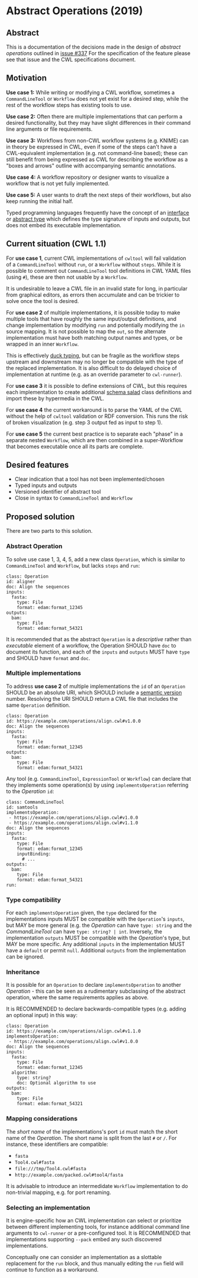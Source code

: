 # Abstract Operations (2019)

## Abstract

This is a documentation of the decisions made in the design of _abstract operations_ outlined in 
[issue #337](https://github.com/common-workflow-language/common-workflow-language/issues/337)
For the specification of the feature please see that issue and the CWL specifications document.

## Motivation

**Use case 1:** While writing or modifying a CWL workflow, 
sometimes a `CommandLineTool` or `Workflow` does not yet exist for a desired 
step, while the rest of the workflow steps has existing tools to use.

**Use case 2:** Often there are multiple implementations that can perform a desired functionality, but they may 
have slight differences in their command line arguments or file requirements.

**Use case 3:** Workflows from non-CWL workflow systems (e.g. KNIME) can in theory be 
expressed in CWL, even if some of the steps can't have a CWL-equivalent implementation 
(e.g. not command-line based); these can still benefit from being expressed as CWL for 
describing the workflow as a "boxes and arrows" outline with accompanying semantic annotations.

**Use case 4:** A workflow repository or designer wants to visualize a workflow that is not 
yet fully implemented.

**Use case 5:** A user wants to draft the next steps of their workflows, but also keep running 
the initial half.


Typed programming languages frequently have the concept of an 
[interface](https://en.wikipedia.org/wiki/Interface_(Java)) or 
[abstract type](https://en.wikipedia.org/wiki/Abstract_type) which defines the type 
signature of inputs and outputs, but does not embed its executable implementation.


## Current situation (CWL 1.1)


For **use case 1**, current CWL implementations of `cwltool` will fail validation of a `CommandLineTool` without 
`run`, or a `Workflow` without `steps`. While it is possible to comment out `CommandLineTool` tool 
definitions in CWL YAML files (using `#`), these are then not usable by a `Workflow`. 

It is undesirable to leave a CWL file in an invalid state for long, in particular from graphical editors, 
as errors then accumulate and can be trickier to solve once the tool is desired.

For **use case 2** of multiple implementations, it is possible today to make multiple tools that have 
roughly the same input/output definitions, and change implementation by modifying `run` 
and potentially modifying the `in` source mapping. It is not possible to map the `out`, so the 
alternate implementation must have both matching output names and types, or be wrapped 
in an inner `Workflow`.

This is effectively [duck typing](https://en.wikipedia.org/wiki/Duck_typing), but can be
fragile as the workflow steps upstream and downstream may no longer be compatible with the 
type of the replaced implementation.  It is also difficult to do delayed choice of implementation
at runtime (e.g. as an override parameter to `cwl-runner`).

For **use case 3** it is possible to define extensions of CWL, but this requires each implementation 
to create additional [schema salad](https://www.commonwl.org/v1.1/SchemaSalad.html) class 
definitions and import these by hypermedia in the CWL.

For **use case 4** the current workaround is to parse the YAML of the CWL without the help of `cwltool`
validation or RDF conversion. This runs the risk of broken visualization 
(e.g. step 3 output fed as input to step 1).

For **use case 5** the current best practice is to separate each "phase" in a separate nested `Workflow`, 
which are then combined in a super-Workflow that becomes executable once all its parts are complete.


## Desired features

* Clear indication that a tool has not been implemented/chosen
* Typed inputs and outputs
* Versioned identifier of abstract tool
* Close in syntax to `CommandLineTool` and `Workflow`


## Proposed solution

There are two parts to this solution. 

### Abstract Operation

To solve use case 1, 3, 4, 5, add a new class `Operation`, which is similar to `CommandLineTool` and `Workflow`, but lacks `steps` and `run`:

```cwl
class: Operation
id: aligner
doc: Align the sequences
inputs:
  fasta:
    type: File
    format: edam:format_12345
outputs:
  bam:
    type: File
    format: edam:format_54321
```

It is recommended that as the abstract `Operation` is a _descriptive_ rather than _executable_ element of a workflow, the Operation SHOULD have `doc` to document its function, and each of the `inputs` and `outputs` MUST have `type` and SHOULD have `format` and `doc`.

### Multiple implementations

To address **use case 2** of multiple implementations the `id` of an `Operation` SHOULD be an absolute URI, which SHOULD include a [semantic version](https://semver.org/) number. Resolving the URI SHOULD return a CWL file that includes the same `Operation` definition.

```cwl
class: Operation
id: https://example.com/operations/align.cwl#v1.0.0
doc: Align the sequences
inputs:
  fasta:
    type: File
    format: edam:format_12345
outputs:
  bam:
    type: File
    format: edam:format_54321
```

Any tool (e.g. `CommandLineTool`, `ExpressionTool` or `Workflow`) can declare that they implements some operation(s) by using `implementsOperation` referring to the _Operation_ `id`:

```cwl
class: CommandLineTool
id: samtools
implementsOperation: 
 - https://example.com/operations/align.cwl#v1.0.0
 - https://example.com/operations/align.cwl#v1.1.0
doc: Align the sequences
inputs:
  fasta:
    type: File
    format: edam:format_12345
    inputBinding:
      # ...
outputs:
  bam:
    type: File
    format: edam:format_54321
run:  
```

### Type compatibility 

For each `implementsOperation` given, the `type` declared for the implementations inputs MUST be compatible with the `Operation`'s `inputs`, but MAY be more general (e.g. the _Operation_ can have `type: string` and the _CommandLineTool_ can have `type: string? | int`. Inversely, the implementation `outputs` MUST be compatible with the _Operation_'s type, but MAY be more specific.  Any additional `inputs` in the implementation MUST have a `default` or permit `null`.  Additional `outputs` from the implementation can be ignored.

### Inheritance

It is possible for an `Operation` to declare `implementsOperation` to another _Operation_ - this can be seen as a rudimentary subclassing of the abstract operation, where the same requirements applies as above. 

It is RECOMMENDED to declare backwards-compatible types (e.g. adding an optional input) in this way:

```cwl
class: Operation
id: https://example.com/operations/align.cwl#v1.1.0
implementsOperation: 
 - https://example.com/operations/align.cwl#v1.0.0
doc: Align the sequences
inputs:
  fasta:
    type: File
    format: edam:format_12345
  algorithm:
    type: string?
    doc: Optional algorithm to use
outputs:
  bam:
    type: File
    format: edam:format_54321
```

### Mapping considerations

The _short name_ of the implementations's port `id` must match the short name of the _Operation_. The short name is split from the last `#` or `/`. For instance, these identifiers are compatible:

* `fasta`
* `Tool4.cwl#fasta`
* `file:///tmp/Tool4.cwl#fasta`
* `http://example.com/packed.cwl#tool4/fasta`

It is advisable to introduce an intermedidate `Workflow` implementation to do non-trivial mapping, e.g. for port renaming.

### Selecting an implementation

It is engine-specific how an CWL implementation can select or prioritize between different implementing tools, for instance additional command line arguments to `cwl-runner` or a pre-configured tool. It is RECOMMENDED that implementations supporting `--pack` embed any such discovered implementations.

Conceptually one can consider an implementation as a slottable replacement for the `run` block, and thus manually editing the `run` field will continue to function as a workaround.
